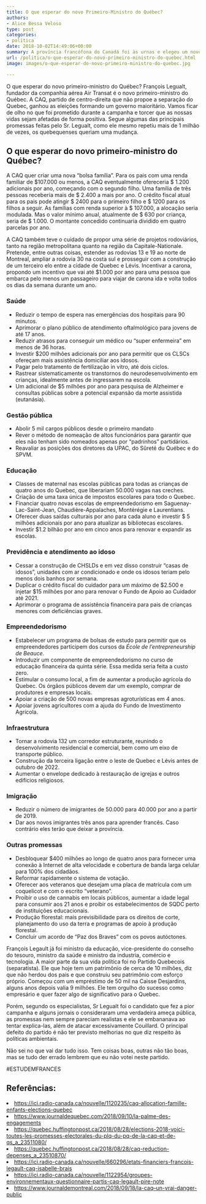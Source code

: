 ```yaml
---
title: O que esperar do novo Primeiro-Ministro do Québec?
authors:
- Alice Bessa Veloso
type: post
categories:
- politica
date: 2018-10-02T14:49:06+00:00
summary: A província francófona do Canadá foi às urnas e elegeu um novo representante. Mas o que esperar do novo primeiro-ministro do Québec?
url: /politica/o-que-esperar-do-novo-primeiro-ministro-do-quebec.html
image: images/o-que-esperar-do-novo-primeiro-ministro-do-quebec.jpg

---
```

O que esperar do novo primeiro-ministro do Québec? François Legualt, fundador da companhia aérea Air Transat é o novo primeiro-ministro do Québec. A CAQ, partido de centro-direita que não propoe a separação do Quebec, ganhou as eleições formando um governo maioritário. Vamos ficar de olho no que foi prometido durante a campanha e torcer que as nossas vidas sejam afetadas de forma positiva. Segue algumas das principais promessas feitas pelo Sr. Legualt, como ele mesmo repetiu mais de 1 milhão de vezes, os quebequenses queriam uma mudança.

## O que esperar do novo primeiro-ministro do Québec?

A CAQ quer criar uma nova “bolsa família”. Para os pais com uma renda familiar de $107.000 ou menos, a CAQ eventualmente ofereceria $ 1.200 adicionais por ano, começando com o segundo filho. Uma família de três pessoas receberia mais de $ 2.400 a mais por ano. O crédito fiscal atual para os pais pode atingir $ 2400 para o primeiro filho e $ 1200 para os filhos a seguir. As famílias com renda superior à $ 107.000, a alocação seria modulada. Mas o valor mínimo anual, atualmente de $ 630 por criança, seria de $ 1.000. O montante concedido continuaria dividido em quatro parcelas por ano.

A CAQ também teve o cuidado de propor uma série de projetos rodoviários, tanto na região metropolitana quanto na região da Capitale-Nationale. Pretende, entre outras coisas, estender as rodovias 13 e 19 ao norte de Montreal, ampliar a rodovia 30 na costa sul e prosseguir com a construção de um terceiro elo entre a cidade de Quebec e Lévis. Incentivar a carona, propondo um incentivo que vai até $1.000 por ano para uma pessoa que embarca pelo menos um passageiro para viajar de carona ida e volta todos os dias da semana durante um ano.

### Saúde

  * Reduzir o tempo de espera nas emergências dos hospitais para 90 minutos.
  * Aprimorar o plano público de atendimento oftalmológico para jovens de até 17 anos.
  * Reduzir atrasos para conseguir um médico ou “super enfermeira” em menos de 36 horas.
  * Investir $200 milhões adicionais por ano para permitir que os CLSCs ofereçam mais assistência domiciliar aos idosos.
  * Pagar pelo tratamento de fertilização in vitro, até dois ciclos.
  * Rastrear sistematicamente os transtornos do neurodesenvolvimento em crianças, idealmente antes de ingressarem na escola.
  * Um adicional de $5 milhões por ano para pesquisa de Alzheimer e consultas públicas sobre a potencial expansão da morte assistida (eutanásia).

### Gestão pública

  * Abolir 5 mil cargos públicos desde o primeiro mandato
  * Rever o método de nomeação de altos funcionários para garantir que eles não tenham sido nomeados apenas por “padrinhos” partidários.
  * Reavaliar as posições dos diretores da UPAC, do Sûreté du Québec e do SPVM.

### Educação

  * Classes de maternal nas escolas públicas para todas as crianças de quatro anos do Quebec, que liberariam 50.000 vagas nas creches.
  * Criação de uma taxa única de impostos escolares para todo o Quebec.
  * Financiar quatro novas escolas de empreendedorismo em Saguenay-Lac-Saint-Jean, Chaudière-Appalaches, Montérégie e Laurentians.
  * Oferecer duas saídas culturais por ano para cada aluno e investir $ 5 milhões adicionais por ano para atualizar as bibliotecas escolares.
  * Investir $1.2 bilhão por ano em cinco anos para renovar e expandir as escolas.

### Previdência e atendimento ao idoso

  * Cessar a construção de CHSLDs e em vez disso construir “casas de idosos”, unidades com ar condicionado e onde os idosos teriam pelo menos dois banhos por semana.
  * Duplicar o crédito fiscal do cuidador para um máximo de $2.500 e injetar $15 milhões por ano para renovar o Fundo de Apoio ao Cuidador até 2021.
  * Aprimorar o programa de assistência financeira para pais de crianças menores com deficiências graves.

### Empreendedorismo

  * Estabelecer um programa de bolsas de estudo para permitir que os empreendedores participem dos cursos da _École de l’entrepreneurship de Beauce_.
  * Introduzir um componente de empreendedorismo no curso de educação financeira da quinta série. Essa medida seria feita a custo zero.
  * Estimular o consumo local, a fim de aumentar a produção agrícola do Quebec. Os órgãos públicos devem dar um exemplo, comprar de produtores e empresas locais.
  * Apoiar a criação de 500 novas empresas agroturísticas em 4 anos.
  * Apoiar jovens agricultores com a ajuda do Fundo de Investimento Agrícola.

### Infraestrutura

  * Tornar a rodovia 132 um corredor estruturante, reunindo o desenvolvimento residencial e comercial, bem como um eixo de transporte público.
  * Construção da terceira ligação entre o leste de Quebec e Lévis antes de outubro de 2022.
  * Aumentar o envelope dedicado à restauração de igrejas e outros edifícios religiosos.

### Imigração

  * Reduzir o número de imigrantes de 50.000 para 40.000 por ano a partir de 2019.
  * Dar aos novos imigrantes três anos para aprender francês. Caso contrário eles terão que deixar a província.

### Outras promessas

  * Desbloquear $400 milhões ao longo de quatro anos para fornecer uma conexão à Internet de alta velocidade e cobertura de banda larga celular para 100% dos cidadãos.
  * Reformar rapidamente o sistema de votação.
  * Oferecer aos veteranos que desejam uma placa de matrícula com um coquelicot e com o escrito “veterano”.
  * Proibir o uso de cannabis em locais públicos, aumentar a idade legal para consumir aos 21 anos e proibir os estabelecimentos de SQDC perto de instituições educacionais.
  * Produção florestal: mais previsibilidade para os direitos de corte, planejamento do uso da terra e programas de apoio à produção florestal.
  * Concluir um acordo de “Paz dos Braves” com os povos autóctones.

François Legault já foi ministro da educação, vice-presidente do conselho do tesouro, ministro da saúde e ministro da industria, comércio e tecnologia. A maior parte da sua vida política foi no Partido Quebecois (separatista). Ele que hoje tem um patrimônio de cerca de 10 milhões, diz que não herdou dos pais e que construiu seu patrimônio com esforço próprio. Começou com um empréstimo de 50 mil na Caisse Desjardins, alguns anos depois valia 9 milhões. Ele tem orgulho do sucesso como empresário e quer fazer algo de significativo para o Quebec.

Porém, segundo os especialistas, Sr Legualt foi o candidato que fez a pior campanha e alguns jornais o consideraram uma verdadeira ameça pública, as promessas nem sempre pareciam realistas e ele se embananava ao tentar explica-las, além de atacar excessivamente Couillard. O principal defeito do partido é não ter previsto melhorias no que diz respeito às políticas ambientais.

Não sei no que vai dar tudo isso. Tem coisas boas, outras não tão boas, mas se tudo der errado lembrem que eu não votei neste partido.

#ESTUDEMFRANCES

<h2 dir="auto">
  Referências:
</h2>

<li dir="auto">
  <a href="https://ici.radio-canada.ca/nouvelle/1120235/caq-allocation-famille-enfants-elections-quebec" target="_blank" rel="noopener noreferrer" data-saferedirecturl="https://www.google.com/url?q=https://ici.radio-canada.ca/nouvelle/1120235/caq-allocation-famille-enfants-elections-quebec&source=gmail&ust=1538575560706000&usg=AFQjCNHyJ54cwoylHNJFDrzsCCqE7_f9tg">https://ici.radio-canada.ca/<wbr />nouvelle/1120235/caq-<wbr />allocation-famille-enfants-<wbr />elections-quebec</a>
</li>
<li dir="auto">
  <a href="https://www.journaldequebec.com/2018/09/10/la-palme-des-engagements" target="_blank" rel="noopener noreferrer" data-saferedirecturl="https://www.google.com/url?q=https://www.journaldequebec.com/2018/09/10/la-palme-des-engagements&source=gmail&ust=1538575560706000&usg=AFQjCNEnUzxctsfzhYbLawLVNaT4zhmDTA">https://www.journaldequebec.<wbr />com/2018/09/10/la-palme-des-<wbr />engagements</a>
</li>
<li dir="auto">
  <a href="https://quebec.huffingtonpost.ca/2018/08/28/elections-2018-voici-toutes-les-promesses-electorales-du-plq-du-pq-de-la-caq-et-de-qs_a_23511080/">https://quebec.huffingtonpost.ca/2018/08/28/elections-2018-voici-toutes-les-promesses-electorales-du-plq-du-pq-de-la-caq-et-de-qs_a_23511080/</a>
</li>
<li dir="auto">
  <a href="https://quebec.huffingtonpost.ca/2018/08/28/caq-reduction-depenses_a_23510870/">https://quebec.huffingtonpost.ca/2018/08/28/caq-reduction-depenses_a_23510870/</a>
</li>
<li dir="auto">
  <a href="https://ici.radio-canada.ca/nouvelle/660296/etats-financiers-francois-legault-caq-isabelle-brais" target="_blank" rel="noopener noreferrer" data-saferedirecturl="https://www.google.com/url?q=https://ici.radio-canada.ca/nouvelle/660296/etats-financiers-francois-legault-caq-isabelle-brais&source=gmail&ust=1538575560706000&usg=AFQjCNEiDLnAHVvq3EklXtIjvEkCwNEncA">https://ici.radio-canada.ca/<wbr />nouvelle/660296/etats-<wbr />financiers-francois-legault-<wbr />caq-isabelle-brais</a>
</li>
<li dir="auto">
  <a href="https://ici.radio-canada.ca/nouvelle/1122954/groupes-environnementaux-questionnaire-partis-caq-legault-pire-note" target="_blank" rel="noopener noreferrer" data-saferedirecturl="https://www.google.com/url?q=https://ici.radio-canada.ca/nouvelle/1122954/groupes-environnementaux-questionnaire-partis-caq-legault-pire-note&source=gmail&ust=1538575560706000&usg=AFQjCNG1O60T4UZ6FhyIbAMGc5SRNH7Fww">https://ici.radio-canada.ca/<wbr />nouvelle/1122954/groupes-<wbr />environnementaux-<wbr />questionnaire-partis-caq-<wbr />legault-pire-note</a>
</li>
<li dir="auto">
  <a href="https://www.journaldemontreal.com/2018/09/18/la-caq--un-vrai-danger-public" target="_blank" rel="noopener noreferrer" data-saferedirecturl="https://www.google.com/url?q=https://www.journaldemontreal.com/2018/09/18/la-caq--un-vrai-danger-public&source=gmail&ust=1538575560706000&usg=AFQjCNGMT3RsiYtRt1P6zhYrAufsarpuYg">https://www.journaldemontreal.<wbr />com/2018/09/18/la-caq&#8211;un-<wbr />vrai-danger-public</a>
</li>